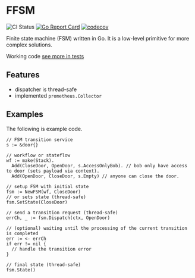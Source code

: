 # FFSM

![CI Status](https://github.com/gebv/ffsm/workflows/Go/badge.svg)
[![Go Report Card](https://goreportcard.com/badge/github.com/gebv/ffsm)](https://goreportcard.com/report/github.com/gebv/ffsm)
[![codecov](https://codecov.io/gh/gebv/ffsm/branch/master/graph/badge.svg)](https://codecov.io/gh/gebv/ffsm)

Finite state machine (FSM) written in Go. It is a low-level primitive for more complex solutions.

Working code [see more in tests](fsm_test.go)

## Features

* dispatcher is thread-safe
* implemented `prometheus.Collector`

## Examples

The following is example code.

```golang
// FSM transition service
s := &door{}

// workflow or stateflow
wf := make(Stack).
  Add(CloseDoor, OpenDoor, s.AccessOnlyBob). // bob only have access to door (sets payload via context).
  Add(OpenDoor, CloseDoor, s.Empty) // anyone can close the door.

// setup FSM with initial state
fsm := NewFSM(wf, CloseDoor)
// or sets state (thread-safe)
fsm.SetState(CloseDoor)

// send a transition request (thread-safe)
errCh, _ := fsm.Dispatch(ctx, OpenDoor)

// (optional) waiting until the processing of the current transition is completed
err := <- errCh
if err != nil {
  // handle the transition error
}

// final state (thread-safe)
fsm.State()
```
